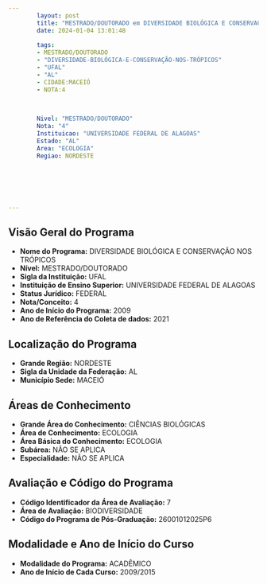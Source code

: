 ```yaml
---
        layout: post
        title: "MESTRADO/DOUTORADO em DIVERSIDADE BIOLÓGICA E CONSERVAÇÃO NOS TRÓPICOS na UFAL  "
        date: 2024-01-04 13:01:48
     
        tags:
        - MESTRADO/DOUTORADO
        - "DIVERSIDADE-BIOLÓGICA-E-CONSERVAÇÃO-NOS-TRÓPICOS"
        - "UFAL"
        - "AL"
        - CIDADE:MACEIÓ
        - NOTA:4
        
       

        Nivel: "MESTRADO/DOUTORADO"
        Nota: "4"
        Instituicao: "UNIVERSIDADE FEDERAL DE ALAGOAS"
        Estado: "AL"
        Area: "ECOLOGIA"
        Regiao: NORDESTE
        
        
        
        
        
        
---
```

## Visão Geral do Programa
- **Nome do Programa:** DIVERSIDADE BIOLÓGICA E CONSERVAÇÃO NOS TRÓPICOS
- **Nível:** MESTRADO/DOUTORADO
- **Sigla da Instituição:** UFAL
- **Instituição de Ensino Superior:** UNIVERSIDADE FEDERAL DE ALAGOAS
- **Status Jurídico:** FEDERAL
- **Nota/Conceito:** 4
- **Ano de Início do Programa:** 2009
- **Ano de Referência do Coleta de dados:** 2021

## Localização do Programa
- **Grande Região:** NORDESTE
- **Sigla da Unidade da Federação:** AL
- **Município Sede:** MACEIÓ

## Áreas de Conhecimento
- **Grande Área do Conhecimento:** CIÊNCIAS BIOLÓGICAS
- **Área de Conhecimento:** ECOLOGIA
- **Área Básica do Conhecimento:** ECOLOGIA
- **Subárea:** NÃO SE APLICA
- **Especialidade:** NÃO SE APLICA

## Avaliação e Código do Programa
- **Código Identificador da Área de Avaliação:** 7
- **Área de Avaliação:** BIODIVERSIDADE
- **Código do Programa de Pós-Graduação:** 26001012025P6


## Modalidade e Ano de Início do Curso
- **Modalidade do Programa:** ACADÊMICO
- **Ano de Início de Cada Curso:** 2009/2015
